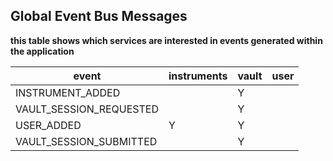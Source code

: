 ## Global Event Bus Messages

**this table shows which services are interested in events generated within the application**


|           event          |  instruments  |  vault  |  user  |
|--------------------------|---------------|---------|--------|
|  INSTRUMENT_ADDED        |               |    Y    |        |
|  VAULT_SESSION_REQUESTED |               |    Y    |        |
|  USER_ADDED              |        Y      |    Y    |        |
|VAULT_SESSION_SUBMITTED   |               |    Y    |        |
